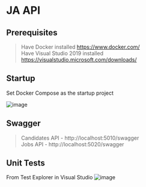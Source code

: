# JA API

## Prerequisites
> Have Docker installed  https://www.docker.com/   
> Have Visual Studio 2019 installed https://visualstudio.microsoft.com/downloads/   

## Startup
Set Docker Compose as the startup project

![image](https://user-images.githubusercontent.com/3833924/139779306-695e803b-0997-443f-94e7-48aea3c3a216.png)

## Swagger
> Candidates API - http://localhost:5010/swagger  
> Jobs API - http://localhost:5020/swagger  

## Unit Tests
From Test Explorer in Visual Studio
![image](https://user-images.githubusercontent.com/3833924/139779431-c0d1ab8c-858a-4d03-955b-7220f2e981d1.png)
